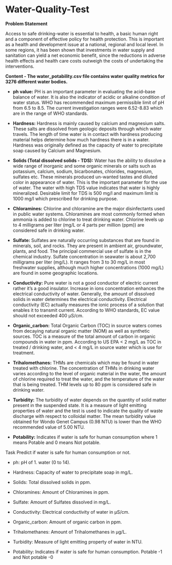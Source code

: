 # Water-Quality-Test

**Problem Statement**

Access to safe drinking-water is essential to health, a basic human right and a component of effective policy for health protection. This is important as a health and development issue at a national, regional and local level. In some regions, it has been shown that investments in water supply and sanitation can yield a net economic benefit, since the reductions in adverse health effects and health care costs outweigh the costs of undertaking the interventions.

**Content - The water_potability.csv file contains water quality metrics for 3276 different water bodies.**

* **ph value:** PH is an important parameter in evaluating the acid–base balance of water. It is also the indicator of acidic or alkaline condition of water status. WHO has recommended maximum permissible limit of pH from 6.5 to 8.5. The current investigation ranges were 6.52-8.83 which are in the range of WHO standards.

* **Hardness:** Hardness is mainly caused by calcium and magnesium salts. These salts are dissolved from geologic deposits through which water travels. The length of time water is in contact with hardness producing material helps determine how much hardness there is in a water. Hardness was originally defined as the capacity of water to precipitate soap caused by Calcium and Magnesium.

* **Solids (Total dissolved solids - TDS):** Water has the ability to dissolve a wide range of inorganic and some organic minerals or salts such as potassium, calcium, sodium, bicarbonates, chlorides, magnesium, sulfates etc. These minerals produced un-wanted tastes and diluted color in appearance of water. This is the important parameter for the use of water. The water with high TDS value indicates that water is highly mineralized. Desirable limit for TDS is 500 mg/l and maximum limit is 1000 mg/l which prescribed for drinking purpose.

* **Chloramines:** Chlorine and chloramine are the major disinfectants used in public water systems. Chloramines are most commonly formed when ammonia is added to chlorine to treat drinking water. Chlorine levels up to 4 milligrams per liter (mg/L or 4 parts per million (ppm)) are considered safe in drinking water.

* **Sulfate:** Sulfates are naturally occurring substances that are found in minerals, soil, and rocks. They are present in ambient air, groundwater, plants, and food. The principal commercial use of sulfate is in the chemical industry. Sulfate concentration in seawater is about 2,700 milligrams per liter (mg/L). It ranges from 3 to 30 mg/L in most freshwater supplies, although much higher concentrations (1000 mg/L) are found in some geographic locations.

* **Conductivity:** Pure water is not a good conductor of electric current rather it’s a good insulator. Increase in ions concentration enhances the electrical conductivity of water. Generally, the amount of dissolved solids in water determines the electrical conductivity. Electrical conductivity (EC) actually measures the ionic process of a solution that enables it to transmit current. According to WHO standards, EC value should not exceeded 400 µS/cm.

* **Organic_carbon:** Total Organic Carbon (TOC) in source waters comes from decaying natural organic matter (NOM) as well as synthetic sources. TOC is a measure of the total amount of carbon in organic compounds in water in ppm. According to US EPA < 2 mg/L as TOC in treated / drinking water, and < 4 mg/L in source water which is use for treatment.

* **Trihalomethanes:** THMs are chemicals which may be found in water treated with chlorine. The concentration of THMs in drinking water varies according to the level of organic material in the water, the amount of chlorine required to treat the water, and the temperature of the water that is being treated. THM levels up to 80 ppm is considered safe in drinking water.

* **Turbidity:** The turbidity of water depends on the quantity of solid matter present in the suspended state. It is a measure of light emitting properties of water and the test is used to indicate the quality of waste discharge with respect to colloidal matter. The mean turbidity value obtained for Wondo Genet Campus (0.98 NTU) is lower than the WHO recommended value of 5.00 NTU.

* **Potability:** Indicates if water is safe for human consumption where 1 means Potable and 0 means Not potable.

Task
Predict if water is safe for human consumption or not.

* ph: pH of 1. water (0 to 14).

* Hardness: Capacity of water to precipitate soap in mg/L.

* Solids: Total dissolved solids in ppm.

* Chloramines: Amount of Chloramines in ppm.

* Sulfate: Amount of Sulfates dissolved in mg/L.

* Conductivity: Electrical conductivity of water in µS/cm.

* Organic_carbon: Amount of organic carbon in ppm.

* Trihalomethanes: Amount of Trihalomethanes in µg/L.

* Turbidity: Measure of light emitting property of water in NTU.

* Potability: Indicates if water is safe for human consumption. Potable -1 and Not potable -0
